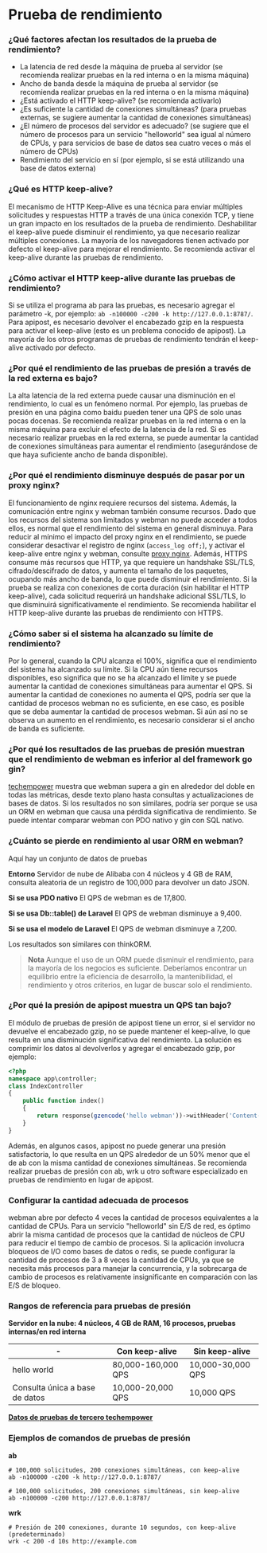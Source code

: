 # Prueba de rendimiento

### ¿Qué factores afectan los resultados de la prueba de rendimiento?
* La latencia de red desde la máquina de prueba al servidor (se recomienda realizar pruebas en la red interna o en la misma máquina)
* Ancho de banda desde la máquina de prueba al servidor (se recomienda realizar pruebas en la red interna o en la misma máquina)
* ¿Está activado el HTTP keep-alive? (se recomienda activarlo)
* ¿Es suficiente la cantidad de conexiones simultáneas? (para pruebas externas, se sugiere aumentar la cantidad de conexiones simultáneas)
* ¿El número de procesos del servidor es adecuado? (se sugiere que el número de procesos para un servicio "helloworld" sea igual al número de CPUs, y para servicios de base de datos sea cuatro veces o más el número de CPUs)
* Rendimiento del servicio en sí (por ejemplo, si se está utilizando una base de datos externa)

### ¿Qué es HTTP keep-alive?
El mecanismo de HTTP Keep-Alive es una técnica para enviar múltiples solicitudes y respuestas HTTP a través de una única conexión TCP, y tiene un gran impacto en los resultados de la prueba de rendimiento. Deshabilitar el keep-alive puede disminuir el rendimiento, ya que necesario realizar múltiples conexiones. La mayoría de los navegadores tienen activado por defecto el keep-alive para mejorar el rendimiento. Se recomienda activar el keep-alive durante las pruebas de rendimiento.

### ¿Cómo activar el HTTP keep-alive durante las pruebas de rendimiento?
Si se utiliza el programa ab para las pruebas, es necesario agregar el parámetro -k, por ejemplo: `ab -n100000 -c200 -k http://127.0.0.1:8787/`.
Para apipost, es necesario devolver el encabezado gzip en la respuesta para activar el keep-alive (esto es un problema conocido de apipost).
La mayoría de los otros programas de pruebas de rendimiento tendrán el keep-alive activado por defecto.

### ¿Por qué el rendimiento de las pruebas de presión a través de la red externa es bajo?
La alta latencia de la red externa puede causar una disminución en el rendimiento, lo cual es un fenómeno normal. Por ejemplo, las pruebas de presión en una página como baidu pueden tener una QPS de solo unas pocas docenas.
Se recomienda realizar pruebas en la red interna o en la misma máquina para excluir el efecto de la latencia de la red. Si es necesario realizar pruebas en la red externa, se puede aumentar la cantidad de conexiones simultáneas para aumentar el rendimiento (asegurándose de que haya suficiente ancho de banda disponible).

### ¿Por qué el rendimiento disminuye después de pasar por un proxy nginx?
El funcionamiento de nginx requiere recursos del sistema. Además, la comunicación entre nginx y webman también consume recursos. Dado que los recursos del sistema son limitados y webman no puede acceder a todos ellos, es normal que el rendimiento del sistema en general disminuya.
Para reducir al mínimo el impacto del proxy nginx en el rendimiento, se puede considerar desactivar el registro de nginx (`access_log off;`), y activar el keep-alive entre nginx y webman, consulte [proxy nginx](nginx-proxy.md). 
Además, HTTPS consume más recursos que HTTP, ya que requiere un handshake SSL/TLS, cifrado/descifrado de datos, y aumenta el tamaño de los paquetes, ocupando más ancho de banda, lo que puede disminuir el rendimiento. Si la prueba se realiza con conexiones de corta duración (sin habilitar el HTTP keep-alive), cada solicitud requerirá un handshake adicional SSL/TLS, lo que disminuirá significativamente el rendimiento. Se recomienda habilitar el HTTP keep-alive durante las pruebas de rendimiento con HTTPS.

### ¿Cómo saber si el sistema ha alcanzado su límite de rendimiento?
Por lo general, cuando la CPU alcanza el 100%, significa que el rendimiento del sistema ha alcanzado su límite. Si la CPU aún tiene recursos disponibles, eso significa que no se ha alcanzado el límite y se puede aumentar la cantidad de conexiones simultáneas para aumentar el QPS. Si aumentar la cantidad de conexiones no aumenta el QPS, podría ser que la cantidad de procesos webman no es suficiente, en ese caso, es posible que se deba aumentar la cantidad de procesos webman. Si aún así no se observa un aumento en el rendimiento, es necesario considerar si el ancho de banda es suficiente.

### ¿Por qué los resultados de las pruebas de presión muestran que el rendimiento de webman es inferior al del framework go gin?
[techempower](https://www.techempower.com/benchmarks/#section=data-r21&hw=ph&test=db&l=zijnjz-6bj&a=2&f=1ekg-cbcw-2t4w-27wr68-pc0-iv9slc-0-1ekgw-39g-kxs00-o0zk-5jsetl-2x8doc-2) muestra que webman supera a gin en alrededor del doble en todas las métricas, desde texto plano hasta consultas y actualizaciones de bases de datos.
Si los resultados no son similares, podría ser porque se usa un ORM en webman que causa una pérdida significativa de rendimiento. Se puede intentar comparar webman con PDO nativo y gin con SQL nativo.

### ¿Cuánto se pierde en rendimiento al usar ORM en webman?
Aquí hay un conjunto de datos de pruebas

**Entorno**
Servidor de nube de Alibaba con 4 núcleos y 4 GB de RAM, consulta aleatoria de un registro de 100,000 para devolver un dato JSON.

**Si se usa PDO nativo**
El QPS de webman es de 17,800.

**Si se usa Db::table() de Laravel**
El QPS de webman disminuye a 9,400.

**Si se usa el modelo de Laravel**
El QPS de webman disminuye a 7,200.

Los resultados son similares con thinkORM.

> **Nota**
> Aunque el uso de un ORM puede disminuir el rendimiento, para la mayoría de los negocios es suficiente. Deberíamos encontrar un equilibrio entre la eficiencia de desarrollo, la mantenibilidad, el rendimiento y otros criterios, en lugar de buscar solo el rendimiento.

### ¿Por qué la presión de apipost muestra un QPS tan bajo?
El módulo de pruebas de presión de apipost tiene un error, si el servidor no devuelve el encabezado gzip, no se puede mantener el keep-alive, lo que resulta en una disminución significativa del rendimiento.
La solución es comprimir los datos al devolverlos y agregar el encabezado gzip, por ejemplo:
```php
<?php
namespace app\controller;
class IndexController
{
    public function index()
    {
        return response(gzencode('hello webman'))->withHeader('Content-Encoding', 'gzip');
    }
}
```
Además, en algunos casos, apipost no puede generar una presión satisfactoria, lo que resulta en un QPS alrededor de un 50% menor que el de ab con la misma cantidad de conexiones simultáneas.
Se recomienda realizar pruebas de presión con ab, wrk u otro software especializado en pruebas de rendimiento en lugar de apipost.

### Configurar la cantidad adecuada de procesos
webman abre por defecto 4 veces la cantidad de procesos equivalentes a la cantidad de CPUs. Para un servicio "helloworld" sin E/S de red, es óptimo abrir la misma cantidad de procesos que la cantidad de núcleos de CPU para reducir el tiempo de cambio de procesos.
Si la aplicación involucra bloqueos de I/O como bases de datos o redis, se puede configurar la cantidad de procesos de 3 a 8 veces la cantidad de CPUs, ya que se necesita más procesos para manejar la concurrencia, y la sobrecarga de cambio de procesos es relativamente insignificante en comparación con las E/S de bloqueo.

### Rangos de referencia para pruebas de presión

**Servidor en la nube: 4 núcleos, 4 GB de RAM, 16 procesos, pruebas internas/en red interna**

| - | Con keep-alive | Sin keep-alive |
|--|-----|-----|
| hello world | 80,000-160,000 QPS | 10,000-30,000 QPS |
| Consulta única a base de datos | 10,000-20,000 QPS | 10,000 QPS |

[**Datos de pruebas de tercero techempower**](https://www.techempower.com/benchmarks/#section=data-r21&l=zik073-6bj&test=db)


### Ejemplos de comandos de pruebas de presión

**ab**
```
# 100,000 solicitudes, 200 conexiones simultáneas, con keep-alive
ab -n100000 -c200 -k http://127.0.0.1:8787/

# 100,000 solicitudes, 200 conexiones simultáneas, sin keep-alive
ab -n100000 -c200 http://127.0.0.1:8787/
```

**wrk**
```
# Presión de 200 conexiones, durante 10 segundos, con keep-alive (predeterminado)
wrk -c 200 -d 10s http://example.com
```
